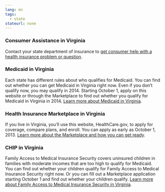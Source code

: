 ```yaml
--- 
lang: en 
tags: 
  - state
stateurl: none 
--- 
```


### Consumer Assistance in Virginia

Contact your state department of insurance to [get consumer help with a health insurance problem or question](http://www.scc.virginia.gov/boi/index.aspx).

### Medicaid in Virginia

Each state has different rules about who qualifies for Medicaid. You can find out whether you can get Medicaid in Virginia right now. Even if you don’t qualify now, you may qualify in 2014. Starting October 1, apply on this website or through the Marketplace to find out whether you qualify for Medicaid in Virginia in 2014. [Learn more about Medicaid in Virginia](http://dmasva.dmas.virginia.gov/Content_pgs/rcp-home.aspx).

### Health Insurance Marketplace in Virginia

If you live in Virginia, you’ll use this website, HealthCare.gov, to apply for coverage, compare plans, and enroll. You can apply as early as October 1, 2013. [Learn more about the Marketplace and how you can get ready](/how-can-i-get-ready-to-enroll-in-the-marketplace).

### CHIP in Virginia

Family Access to Medical Insurance Security covers uninsured children in families with moderate incomes that are too high to qualify for Medicaid. You can find out whether your children qualify for Family Access to Medical Insurance Security right now. Or you can fill out a Marketplace application starting October 1 and find out whether your children qualify. [Learn more about Family Access to Medical Insurance Security in Virginia](http://www.famis.org/).
